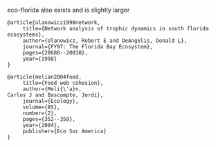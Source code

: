 eco-florida also exists and is slightly larger

    @article{ulanowicz1998network,
         title={Network analysis of trophic dynamics in south florida ecosystems},
         author={Ulanowicz, Robert E and DeAngelis, Donald L},
         journal={FY97: The Florida Bay Ecosystem},
         pages={20688--20038},
         year={1998}
    }

    @article{melian2004food,
         title={Food web cohesion},
         author={Meli{\'a}n,
    Carlos J and Bascompte, Jordi},
         journal={Ecology},
         volume={85},
         number={2},
         pages={352--358},
         year={2004},
         publisher={Eco Soc America}
    }
